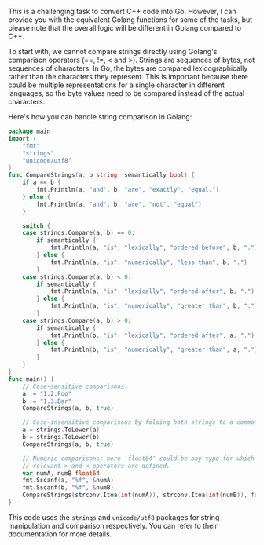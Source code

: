 This is a challenging task to convert C++ code into Go. However, I can provide you with the equivalent Golang functions for some of the tasks, but please note that the overall logic will be different in Golang compared to C++.

To start with, we cannot compare strings directly using Golang's comparison operators (==, !=, < and >). Strings are sequences of bytes, not sequences of characters. In Go, the bytes are compared lexicographically rather than the characters they represent. This is important because there could be multiple representations for a single character in different languages, so the byte values need to be compared instead of the actual characters.

Here's how you can handle string comparison in Golang:
```go
package main
import (
    "fmt"
    "strings"
    "unicode/utf8"
)
func CompareStrings(a, b string, semantically bool) {
    if a == b {
        fmt.Println(a, "and", b, "are", "exactly", "equal.")
    } else {
        fmt.Println(a, "and", b, "are", "not", "equal")
    }

    switch {
    case strings.Compare(a, b) == 0:
        if semantically {
            fmt.Println(a, "is", "lexically", "ordered before", b, ".")
        } else {
            fmt.Println(a, "is", "numerically", "less than", b, ".")
        }
    case strings.Compare(a, b) < 0:
        if semantically {
            fmt.Println(a, "is", "lexically", "ordered after", b, ".")
        } else {
            fmt.Println(a, "is", "numerically", "greater than", b, ".")
        }
    case strings.Compare(a, b) > 0:
        if semantically {
            fmt.Println(b, "is", "lexically", "ordered after", a, ".")
        } else {
            fmt.Println(b, "is", "numerically", "greater than", a, ".")
        }
    }
}
func main() {
    // Case-sensitive comparisons.
    a := "1.2.Foo"
    b := "1.3.Bar"
    CompareStrings(a, b, true)

    // Case-insensitive comparisons by folding both strings to a common case.
    a = strings.ToLower(a)
    b = strings.ToLower(b)
    CompareStrings(a, b, true)

    // Numeric comparisons; here 'float64' could be any type for which the
    // relevant > and < operators are defined.
    var numA, numB float64
    fmt.Sscanf(a, "%f", &numA)
    fmt.Sscanf(b, "%f", &numB)
    CompareStrings(strconv.Itoa(int(numA)), strconv.Itoa(int(numB)), false)
}
```
This code uses the `strings` and `unicode/utf8` packages for string manipulation and comparison respectively. You can refer to their documentation for more details.
